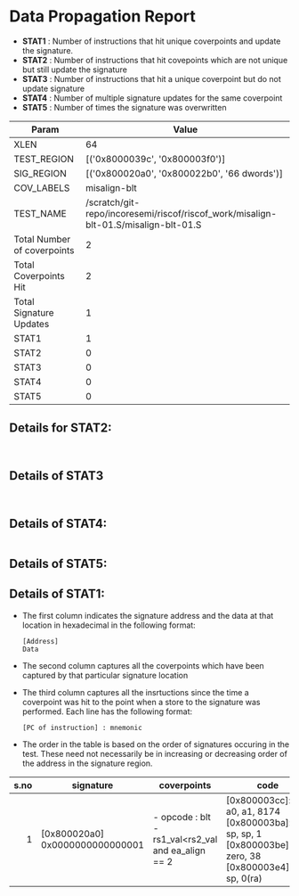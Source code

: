 
# Data Propagation Report

- **STAT1** : Number of instructions that hit unique coverpoints and update the signature.
- **STAT2** : Number of instructions that hit covepoints which are not unique but still update the signature
- **STAT3** : Number of instructions that hit a unique coverpoint but do not update signature
- **STAT4** : Number of multiple signature updates for the same coverpoint
- **STAT5** : Number of times the signature was overwritten

| Param                     | Value    |
|---------------------------|----------|
| XLEN                      | 64      |
| TEST_REGION               | [('0x8000039c', '0x800003f0')]      |
| SIG_REGION                | [('0x800020a0', '0x800022b0', '66 dwords')]      |
| COV_LABELS                | misalign-blt      |
| TEST_NAME                 | /scratch/git-repo/incoresemi/riscof/riscof_work/misalign-blt-01.S/misalign-blt-01.S    |
| Total Number of coverpoints| 2     |
| Total Coverpoints Hit     | 2      |
| Total Signature Updates   | 1      |
| STAT1                     | 1      |
| STAT2                     | 0      |
| STAT3                     | 0     |
| STAT4                     | 0     |
| STAT5                     | 0     |

## Details for STAT2:

```


```

## Details of STAT3

```


```

## Details of STAT4:

```

```

## Details of STAT5:



## Details of STAT1:

- The first column indicates the signature address and the data at that location in hexadecimal in the following format: 
  ```
  [Address]
  Data
  ```

- The second column captures all the coverpoints which have been captured by that particular signature location

- The third column captures all the insrtuctions since the time a coverpoint was
  hit to the point when a store to the signature was performed. Each line has
  the following format:
  ```
  [PC of instruction] : mnemonic
  ```
- The order in the table is based on the order of signatures occuring in the
  test. These need not necessarily be in increasing or decreasing order of the
  address in the signature region.

|s.no|            signature             |                        coverpoints                         |                                                             code                                                             |
|---:|----------------------------------|------------------------------------------------------------|------------------------------------------------------------------------------------------------------------------------------|
|   1|[0x800020a0]<br>0x0000000000000001|- opcode : blt<br> -  rs1_val<rs2_val and ea_align == 2<br> |[0x800003cc]:blt a0, a1, 8174<br> [0x800003ba]:addi sp, sp, 1<br> [0x800003be]:jal zero, 38<br> [0x800003e4]:sd sp, 0(ra)<br> |

